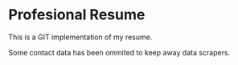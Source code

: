 # Profesional Resume

This is a GIT implementation of my resume.

Some contact data has been ommited to keep away data scrapers.
